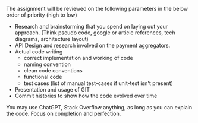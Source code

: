 The assignment will be reviewed on the following parameters in the below order of priority (high to low)
- Research and brainstorming that you spend on laying out your approach. (Think pseudo code, google or article references, tech diagrams, architecture layout)
- API Design and research involved on the payment aggregators.
- Actual code writing
	- correct implementation and working of code
	- naming convention
	- clean code conventions
	- functional code
	- test cases (list of manual test-cases if unit-test isn't present)
- Presentation and usage of GIT
- Commit histories to show how the code evolved over time

You may use ChatGPT, Stack Overflow anything, as long as you can explain the code. Focus on completion and perfection.